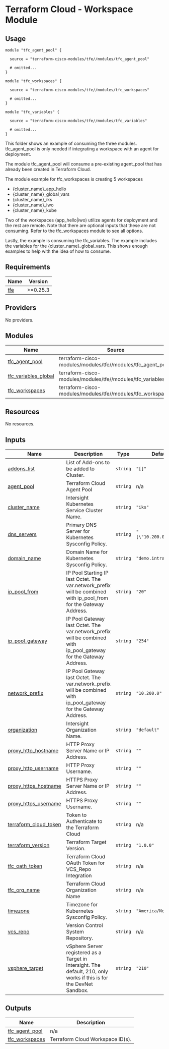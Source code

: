 # Terraform Cloud - Workspace Module

## Usage

```hcl
module "tfc_agent_pool" {

  source = "terraform-cisco-modules/tfe//modules/tfc_agent_pool"

  # omitted...
}

module "tfc_workspaces" {

  source = "terraform-cisco-modules/tfe//modules/tfc_workspaces"

  # omitted...
}

module "tfc_variables" {

  source = "terraform-cisco-modules/tfe//modules/tfc_variables"

  # omitted...
}
```

This folder shows an example of consuming the three modules.  tfc_agent_pool is only needed if integrating a workspace with an agent for deployment.

The module tfc_agent_pool will consume a pre-existing agent_pool that has already been created in Terraform Cloud.

The module example for tfc_workspaces is creating 5 workspaces

* {cluster_name}_app_hello
* {cluster_name}_global_vars
* {cluster_name}_iks
* {cluster_name}_iwo
* {cluster_name}_kube

Two of the workspaces (app_hello|iwo) utilize agents for deployment and the rest are remote.  Note that there are optional inputs that these are not consuming.  Refer to the tfc_workspaces module to see all options.

Lastly, the example is consuming the tfc_variables.  The example includes the variables for the {cluster_name}_global_vars.  This shows enough examples to help with the idea of how to consume.

<!-- BEGINNING OF PRE-COMMIT-TERRAFORM DOCS HOOK -->
## Requirements

| Name | Version |
|------|---------|
| <a name="requirement_tfe"></a> [tfe](#requirement\_tfe) | >=0.25.3 |

## Providers

No providers.

## Modules

| Name | Source | Version |
|------|--------|---------|
| <a name="module_tfc_agent_pool"></a> [tfc\_agent\_pool](#module\_tfc\_agent\_pool) | terraform-cisco-modules/modules/tfe//modules/tfc_agent_pool | n/a |
| <a name="module_tfc_variables_global"></a> [tfc\_variables\_global](#module\_tfc\_variables\_global) | terraform-cisco-modules/modules/tfe//modules/tfc_variables | n/a |
| <a name="module_tfc_workspaces"></a> [tfc\_workspaces](#module\_tfc\_workspaces) | terraform-cisco-modules/modules/tfe//modules/tfc_workspaces | n/a |

## Resources

No resources.

## Inputs

| Name | Description | Type | Default | Required |
|------|-------------|------|---------|:--------:|
| <a name="input_addons_list"></a> [addons\_list](#input\_addons\_list) | List of Add-ons to be added to Cluster. | `string` | `"[]"` | no |
| <a name="input_agent_pool"></a> [agent\_pool](#input\_agent\_pool) | Terraform Cloud Agent Pool | `string` | n/a | yes |
| <a name="input_cluster_name"></a> [cluster\_name](#input\_cluster\_name) | Intersight Kubernetes Service Cluster Name. | `string` | `"iks"` | no |
| <a name="input_dns_servers"></a> [dns\_servers](#input\_dns\_servers) | Primary DNS Server for Kubernetes Sysconfig Policy. | `string` | `"[\"10.200.0.100\"]"` | no |
| <a name="input_domain_name"></a> [domain\_name](#input\_domain\_name) | Domain Name for Kubernetes Sysconfig Policy. | `string` | `"demo.intra"` | no |
| <a name="input_ip_pool_from"></a> [ip\_pool\_from](#input\_ip\_pool\_from) | IP Pool Starting IP last Octet.  The var.network\_prefix will be combined with ip\_pool\_from for the Gateway Address. | `string` | `"20"` | no |
| <a name="input_ip_pool_gateway"></a> [ip\_pool\_gateway](#input\_ip\_pool\_gateway) | IP Pool Gateway last Octet.  The var.network\_prefix will be combined with ip\_pool\_gateway for the Gateway Address. | `string` | `"254"` | no |
| <a name="input_network_prefix"></a> [network\_prefix](#input\_network\_prefix) | IP Pool Gateway last Octet.  The var.network\_prefix will be combined with ip\_pool\_gateway for the Gateway Address. | `string` | `"10.200.0"` | no |
| <a name="input_organization"></a> [organization](#input\_organization) | Intersight Organization Name. | `string` | `"default"` | no |
| <a name="input_proxy_http_hostname"></a> [proxy\_http\_hostname](#input\_proxy\_http\_hostname) | HTTP Proxy Server Name or IP Address. | `string` | `""` | no |
| <a name="input_proxy_http_username"></a> [proxy\_http\_username](#input\_proxy\_http\_username) | HTTP Proxy Username. | `string` | `""` | no |
| <a name="input_proxy_https_hostname"></a> [proxy\_https\_hostname](#input\_proxy\_https\_hostname) | HTTPS Proxy Server Name or IP Address. | `string` | `""` | no |
| <a name="input_proxy_https_username"></a> [proxy\_https\_username](#input\_proxy\_https\_username) | HTTPS Proxy Username. | `string` | `""` | no |
| <a name="input_terraform_cloud_token"></a> [terraform\_cloud\_token](#input\_terraform\_cloud\_token) | Token to Authenticate to the Terraform Cloud | `string` | n/a | yes |
| <a name="input_terraform_version"></a> [terraform\_version](#input\_terraform\_version) | Terraform Target Version. | `string` | `"1.0.0"` | no |
| <a name="input_tfc_oath_token"></a> [tfc\_oath\_token](#input\_tfc\_oath\_token) | Terraform Cloud OAuth Token for VCS\_Repo Integration | `string` | n/a | yes |
| <a name="input_tfc_org_name"></a> [tfc\_org\_name](#input\_tfc\_org\_name) | Terraform Cloud Organization Name | `string` | n/a | yes |
| <a name="input_timezone"></a> [timezone](#input\_timezone) | Timezone for Kubernetes Sysconfig Policy. | `string` | `"America/New_York"` | no |
| <a name="input_vcs_repo"></a> [vcs\_repo](#input\_vcs\_repo) | Version Control System Repository. | `string` | n/a | yes |
| <a name="input_vsphere_target"></a> [vsphere\_target](#input\_vsphere\_target) | vSphere Server registered as a Target in Intersight.  The default, 210, only works if this is for the DevNet Sandbox. | `string` | `"210"` | no |

## Outputs

| Name | Description |
|------|-------------|
| <a name="output_tfc_agent_pool"></a> [tfc\_agent\_pool](#output\_tfc\_agent\_pool) | n/a |
| <a name="output_tfc_workspaces"></a> [tfc\_workspaces](#output\_tfc\_workspaces) | Terraform Cloud Workspace ID(s). |
<!-- END OF PRE-COMMIT-TERRAFORM DOCS HOOK -->
